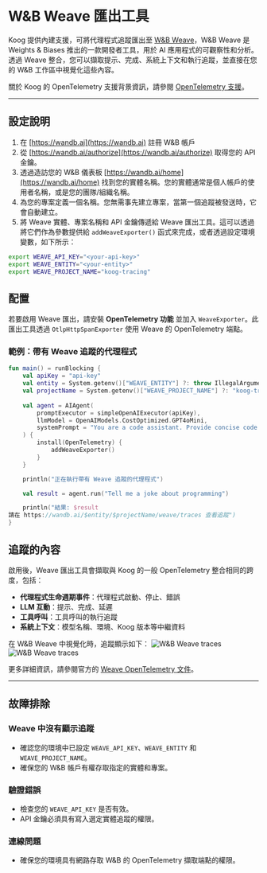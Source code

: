 # W&B Weave 匯出工具

Koog 提供內建支援，可將代理程式追蹤匯出至 [W&B Weave](https://wandb.ai/site/weave/)，W&B Weave 是 Weights & Biases 推出的一款開發者工具，用於 AI 應用程式的可觀察性和分析。透過 Weave 整合，您可以擷取提示、完成、系統上下文和執行追蹤，並直接在您的 W&B 工作區中視覺化這些內容。

關於 Koog 的 OpenTelemetry 支援背景資訊，請參閱 [OpenTelemetry 支援](https://docs.koog.ai/opentelemetry-support/)。

---

## 設定說明

1.  在 [https://wandb.ai](https://wandb.ai) 註冊 W&B 帳戶
2.  從 [https://wandb.ai/authorize](https://wandb.ai/authorize) 取得您的 API 金鑰。
3.  透過造訪您的 W&B 儀表板 [https://wandb.ai/home](https://wandb.ai/home) 找到您的實體名稱。您的實體通常是個人帳戶的使用者名稱，或是您的團隊/組織名稱。
4.  為您的專案定義一個名稱。您無需事先建立專案，當第一個追蹤被發送時，它會自動建立。
5.  將 Weave 實體、專案名稱和 API 金鑰傳遞給 Weave 匯出工具。這可以透過將它們作為參數提供給 `addWeaveExporter()` 函式來完成，或者透過設定環境變數，如下所示：

```bash
export WEAVE_API_KEY="<your-api-key>"
export WEAVE_ENTITY="<your-entity>"
export WEAVE_PROJECT_NAME="koog-tracing"
```

## 配置

若要啟用 Weave 匯出，請安裝 **OpenTelemetry 功能** 並加入 `WeaveExporter`。此匯出工具透過 `OtlpHttpSpanExporter` 使用 Weave 的 OpenTelemetry 端點。

### 範例：帶有 Weave 追蹤的代理程式

<!--- INCLUDE
import ai.koog.agents.core.agent.AIAgent
import ai.koog.agents.features.opentelemetry.feature.OpenTelemetry
import ai.koog.agents.features.opentelemetry.integration.weave.addWeaveExporter
import ai.koog.prompt.executor.clients.openai.OpenAIModels
import ai.koog.prompt.executor.llms.all.simpleOpenAIExecutor
import kotlinx.coroutines.runBlocking
-->
```kotlin
fun main() = runBlocking {
    val apiKey = "api-key"
    val entity = System.getenv()["WEAVE_ENTITY"] ?: throw IllegalArgumentException("WEAVE_ENTITY is not set")
    val projectName = System.getenv()["WEAVE_PROJECT_NAME"] ?: "koog-tracing"
    
    val agent = AIAgent(
        promptExecutor = simpleOpenAIExecutor(apiKey),
        llmModel = OpenAIModels.CostOptimized.GPT4oMini,
        systemPrompt = "You are a code assistant. Provide concise code examples."
    ) {
        install(OpenTelemetry) {
            addWeaveExporter()
        }
    }

    println("正在執行帶有 Weave 追蹤的代理程式")

    val result = agent.run("Tell me a joke about programming")

    println("結果: $result
請在 https://wandb.ai/$entity/$projectName/weave/traces 查看追蹤")
}
```
<!--- KNIT example-weave-exporter-01.kt -->

## 追蹤的內容

啟用後，Weave 匯出工具會擷取與 Koog 的一般 OpenTelemetry 整合相同的跨度，包括：

-   **代理程式生命週期事件**：代理程式啟動、停止、錯誤
-   **LLM 互動**：提示、完成、延遲
-   **工具呼叫**：工具呼叫的執行追蹤
-   **系統上下文**：模型名稱、環境、Koog 版本等中繼資料

在 W&B Weave 中視覺化時，追蹤顯示如下：
![W&B Weave traces](img/opentelemetry-weave-exporter-light.png#only-light)
![W&B Weave traces](img/opentelemetry-weave-exporter-dark.png#only-dark)

更多詳細資訊，請參閱官方的 [Weave OpenTelemetry 文件](https://weave-docs.wandb.ai/guides/tracking/otel/)。

---

## 故障排除

### Weave 中沒有顯示追蹤
-   確認您的環境中已設定 `WEAVE_API_KEY`、`WEAVE_ENTITY` 和 `WEAVE_PROJECT_NAME`。
-   確保您的 W&B 帳戶有權存取指定的實體和專案。

### 驗證錯誤
-   檢查您的 `WEAVE_API_KEY` 是否有效。
-   API 金鑰必須具有寫入選定實體追蹤的權限。

### 連線問題
-   確保您的環境具有網路存取 W&B 的 OpenTelemetry 擷取端點的權限。